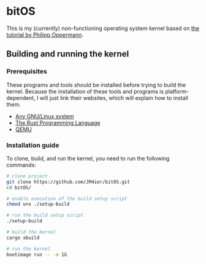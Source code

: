# bitOS
This is my (currently) non-functioning operating system kernel based on 
[the tutorial by Philipp Oppermann](https://os.phil-opp.com/).

## Building and running the kernel

### Prerequisites
These programs and tools should be installed before trying to build the kernel.
Because the installation of these tools and programs is platform-dependent, 
I will just link their websites, which will explain how to install them.

* [Any GNU/Linux system](https://en.wikipedia.org/wiki/List_of_Linux_distributions)
* [The Rust Programming Language](https://www.rust-lang.org/learn/get-started)
* [QEMU](https://www.qemu.org/download/)

### Installation guide
To clone, build, and run the kernel, you need to run the following commands: 
```bash
# clone project
git clone https://github.com/JM4ier/bitOS.git
cd bitOS/

# enable execution of the build setup script
chmod u+x ./setup-build

# run the build setup script
./setup-build

# build the kernel
cargo xbuild

# run the kernel
bootimage run -- -m 1G
```
